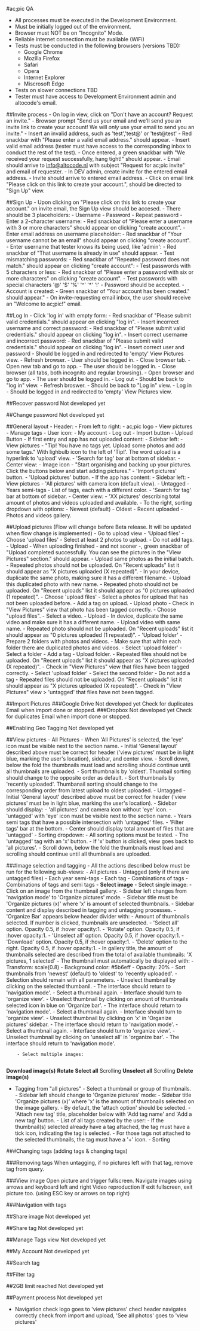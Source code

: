 #ac;pic QA

- All processes must be executed in the Development Environment.
- Must be initially logged out of the environment.
- Browser must NOT be on "Incognito" Mode.
- Reliable internet connection must be available (WiFi)
- Tests must be conducted in the following browsers (versions TBD):
	- Google Chrome
	- Mozilla Firefox
	- Safari
	- Opera
	- Internet Explorer
	- Miscrosoft Edge
- Tests on slower connections TBD
- Tester must have access to Development Environment admin and altocode's email. 


##Invite process
	- On log in view, click on "Don't have an account? Request an invite."
	- Browser prompt "Send us your email and we'll send you an invite link to create your account! We will *only* use your email to send you an invite."
	- Insert an invalid address, such as 'test','test@' or 'test@test'
		- Red snackbar with "Please enter a valid email address." should appear. 
	- Insert valid email address (tester must have access to the corresponding inbox to conduct the rest of the test).
	- Once entered, a green snackbar with "We received your request successfully, hang tight!" should appear.
	- Email should arrive to info@altocode.nl with subject "Request for ac;pic invite" and email of requester.
	- In DEV admin, create invite for the entered email address. 
	- Invite should arrive to entered email address. 
	- Click on email link "Please click on this link to create your account.", should be directed to "Sign Up" view. 

##Sign Up
	- Upon clicking on "Please click on this link to create your account." on invite email, the Sign Up view should be accesed.
	- There should be 3 placeholders:
		- Username 
		- Password
		- Repeat password
	- Enter a 2-character username: 
		- Red snackbar of "Please enter a username with 3 or more characters" should appear on clicking "create account".
	- Enter email address on username placeholder: 
		- Red snackbar of "Your username cannot be an email" should appear on clicking "create account". 
	- Enter username that tester knows its being used, like 'admin':
		- Red snackbar of "That username is already in use" should appear. 
	- Test mismatching passwords:
		- Red snackbar of "Repeated password does not match." should appear on clicking "create account":
	- Test passwords with 5 characters or less:
		- Red snackbar of "Please enter a password with six or more characters" on clicking "create account". 
	- Test passwords with special characters '@' '$' '%' '^' '*' '!'
		- Password should be accepted.
	- Account is created:
		- Green snackbar of "Your account has been created." should appear." 
	- On invite-requesting email inbox, the user should receive an "Welcome to ac;pic!" email.  

##Log In
	- Click 'log in' with empty form:
		- Red snackbar of "Please submit valid credentials." should appear on clicking "log in".
	- Insert incorrect username and correct password:
		- Red snackbar of "Please submit valid credentials." should appear on clicking "log in". 
	- Insert correct username and incorrect password:
		- Red snackbar of "Please submit valid credentials." should appear on clicking "log in".
	- Insert correct user and password
	- Should be logged in and redirected to 'empty' View Pictures view.
	- Refresh browser. 
	- User should be logged in. 
	- Close browser tab.
	- Open new tab and go to app. 
	- The user should be logged in. 
	- Close browser (all tabs, both incognito and regular browsing). 
	- Open browser and go to app. 
	- The user should be logged in. 
	- Log out
	- Should be back to "log in" view. 
	- Refresh broswer. 
	- Should be back to "Log in" view. 
	- Log in 
	- Should be logged in and redirected to 'empty' View Pictures view. 	

##Recover password
Not developed yet

##Change password
Not developed yet

##General layout
	- Header:
		- From left to right:
			- ac;pic logo
			- View pictures
			- Manage tags
			- User icon:
				- My account
				- Log out
			- Import button
			- Upload Button
	- If first entry and app has not uploaded content:
		- Sidebar left:
			- View pictures
			- "Tip! You have no tags yet. Upload some photos and add some tags." With lighbulb icon to the left of 'Tip!'. The word upload is a hyperlink to 'upload' view. 
			- 'Search for tag' bar at bottom of sidebar.
		- Center view:
			- Image icon
			- "Start organising and backing up your pictures. Click the buttons below and start adding pictures." 
			- 'Import pictures' button.
			- 'Upload pictures' button.
	- If the app has content:
		- Sidebar left:
			- View pictures
			- 'All pictures' with camera icon (default view).
			- Untagged
			- Years semi-tags
			- List of tags, each with a different color. 
			- 'Search for tag' bar at bottom of sidebar. 
		- Center view:
			- 'XX pictures' describing total amount of photos and videos uploaded and available. 
			- To the right, sorting dropdown with options:
				- Newest (default)
				- Oldest
				- Recent uploaded
			- Photos and videos gallery. 

##Upload pictures
(Flow will change before Beta release. It will be updated when flow change is implemented)
	- Go to upload view
	- 'Upload files'
		- Choose 'upload files'
		- Select at least 2 photos to upload.
		- Do not add tags. 
		- Upload
		- When uploading finished - and not sooner -, green snackbar of "Upload completed successfully. You can see the pictures in the "View Pictures" section." should appear.
		- Upload same photos as the initial batch. 
		- Repeated photos should not be uploaded. On "Recent uploads" list it should appear as "X pictures uploaded (X repeated)".
		- In your device, duplicate the same photo, making sure it has a different filename.
		- Upload this duplicated photo with new name. 
		- Repeated photo should not be uploaded. On "Recent uploads" list it should appear as "0 pictures uploaded (1 repeated)".
		- Choose 'upload files'
		- Select a photos for upload that has not been uploaded before. 
		- Add a tag on upload.
		- Upload photo
		- Check in "View Pictures" view that photo has been tagged correctly. 
		- Choose "upload files".
		- Select a video.
		- Upload
		- In device, duplicate the same video and make sure it has a different name. 
		- Upload video with same name. 
		- Repeated photo should not be uploaded. On "Recent uploads" list it should appear as "0 pictures uploaded (1 repeated)".
	- 'Upload folder'
		- Prepare 2 folders with photos and videos. 
		- Make sure that within each folder there are duplicated photos and videos.
		- Select 'upload folder'
		- Select a folder 
		- Add a tag
		- Upload folder. 
		- Repeated files should not be uploaded. On "Recent uploads" list it should appear as "X pictures uploaded (X repeated)".
		- Check in "View Pictures" view that files have been tagged correctly.
		- Select 'upload folder'
		- Select the second folder
		- Do not add a tag
		- Repeated files should not be uploaded. On "Recent uploads" list it should appear as "X pictures uploaded (X repeated)".
		- Check in "View Pictures" view > 'untagged' that files have not been tagged.

##Import Pictures
###Google Drive
Not developed yet
	Check for duplicates
	Email when import done or stopped.
###Dropbox
Not developed yet
	Check for duplicates
	Email when import done or stopped.

##Enabling Geo Tagging
Not developed yet

##View pictures
	- All Pictures
		- When 'All Pictures' is selected, the 'eye' icon must be visible next to the section name.
		- Initial 'General layout' described above must be correct for header ('view pictures' must be in light blue, marking the user's location), sidebar, and center view. 
		- Scroll down, below the fold the thumbnails must load and scrolling should continue until all thumbnails are uploaded. 
		- Sort thumbnails by 'oldest'. Thumbail sorting should change to the opposite order as default. 
		- Sort thumbnails by 'recently uploaded'. Thumbanail sorting should change to the corresponding order from latest upload to oldest uploaded. 
	- Untagged
		- Initial 'General layout' described above must be correct for header ('view pictures' must be in light blue, marking the user's location). 
		- Sidebar should display:
			- 'all pictures' and camera icon without 'eye' icon.
			- 'untagged' with 'eye' icon must be visible next to the section name.
			- Years semi tags that have a possible intersection with 'untagged' files. 
			- 'Filter tags' bar at the bottom. 
		- Center should display total amount of files that are 'untagged'
		- Sorting dropdown:
			- All sorting options must be tested. 
		- The 'untagged' tag with an 'x' button. 
			- If 'x' button is clicked, view goes back to 'all pictures'. 
		- Scroll down, below the fold the thumbnails must load and scrolling should continue until all thumbnails are uploaded. 	

###Image selection and tagging
	- All the actions described below must be run for the following sub-views:
		- All pictures
		- Untagged (only if there are untagged files)
		- Each year semi-tags
		- Each tag
		- Combinations of tags
		- Combinations of tags and semi tags
	- **Select image**
		- Select single image:
			- Click on an image from the thumbnail gallery.
				- Sidebar left changes from 'navigation mode' to 'Organize pictures' mode. 
					- Sidebar title must be 'Organize pictures (x)' where 'x' is amount of selected thumbnails. 
						- Sidebar content and display described in tagging and untagging processes. 
				- 'Organize Bar' appears below header divider with:
					- Amount of thumbnails selected. If number is clicked, thumbnails are unselected. 
					- 'Select all' option. Opacity 0.5, if :hover opacity:1.
					- 'Rotate' option. Opacity 0.5, if :hover opacity:1.
					- 'Unselect all' option. Opacity 0.5, if :hover opacity:1.
					- 'Download' option. Opacity 0.5, if :hover opacity:1.
					- 'Delete' option to the right. Opacity 0.5, if :hover opacity:1.
				- In gallery title, the amount of thumbnails selected are described from the total of available thumbnails: 'X pictures, 1 selected'
				- The thumbnail must automatically be displayed with: 
					- Transform: scale(0.8) 
					- Background color: #5b6eff
					- Opacity: 20%
			- Sort thumbnails from 'newest' (default) to 'oldest' to 'recently uploaded'. 
				- Selection should remain with all parameters. 
			- Unselect thumbnail by clicking on the selected thumbanil. 
			- The interface should return to 'navigation mode'. 
			- Select a thumbnail again.
			- Interface should turn to 'organize view'.
			- Unselect thumbnail by clicking on amount of thumbnails selected icon in blue on 'Organize bar'.
			- The interface should return to 'navigation mode'. 
			- Select a thumbnail again.
			- Interface should turn to 'organize view'.
			- Unselect thumbnail by clicking on 'x' in 'Organize pictures' sidebar. 
			- The interface should return to 'navigation mode'. 
			- Select a thumbnail again.
			- Interface should turn to 'organize view'.
			- Unselect thumbnail by clicking on 'unselect all' in 'organize bar'. 
			- The interface should return to 'navigation mode'. 



		- Select multiple images:
			- 

**Download image(s)**
**Rotate**
**Select all**
Scrolling
**Unselect all**
Scrolling
**Delete image(s)**
- Tagging from "all pictures"
			- Select a thumbnail or group of thumbnails. 
			- Sidebar left should change to 'Organize pictures' mode:
				- Sidebar title 'Organize pictures (x)' where 'x' is the amount of thumbnails selected on the image gallery. 
				- By default, the 'attach option' should be selected. 
				- 'Attach new tag' title, placeholder below with 'Add tag name' and 'Add a new tag' button.
				- List of all tags created by the user:
					- If the thumbnail(s) selected already have a tag attached, the tag must have a tick icon, indicating the tag is selected. 
					- For those tags not attached to the selected thumbnails, the tag must have a '+' icon. 
			- 
			Sorting

###Changing tags (adding tags & changing tags)

###Removing tags
When untagging, if no pictures left with that tag, remove tag from query.

###View image
Open picture and trigger fullscreen.
Navigate images using arrows and keyboard left and right
Video reproduction 
If exit fullscreen, exit picture too. (using ESC key or arrows on top right)

###Navigation with tags

##Share image
Not developed yet

##Share tag
Not developed yet

##Manage Tags view
Not developed yet

##My Account
Not developed yet

##Search tag

##Filter tag

##2GB limit reached
Not developed yet

##Payment process
Not developed yet

- Navigation
check logo goes to 'view pictures'
checl header navigates correctly
check from import and upload, 'See all photos' goes to 'view pictures'

